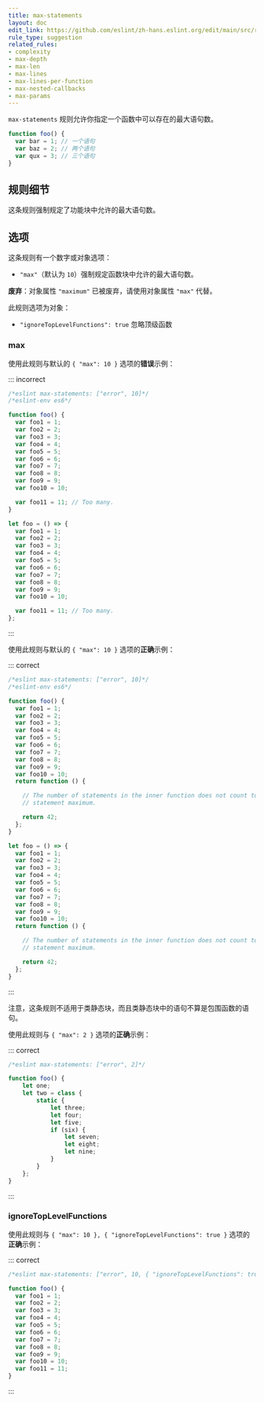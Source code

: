 ```yaml
---
title: max-statements
layout: doc
edit_link: https://github.com/eslint/zh-hans.eslint.org/edit/main/src/rules/max-statements.md
rule_type: suggestion
related_rules:
- complexity
- max-depth
- max-len
- max-lines
- max-lines-per-function
- max-nested-callbacks
- max-params
---
```


`max-statements` 规则允许你指定一个函数中可以存在的最大语句数。

```js
function foo() {
  var bar = 1; // 一个语句
  var baz = 2; // 两个语句
  var qux = 3; // 三个语句
}
```

## 规则细节

这条规则强制规定了功能块中允许的最大语句数。

## 选项

这条规则有一个数字或对象选项：

* `"max"`（默认为 `10`）强制规定函数块中允许的最大语句数。

**废弃**：对象属性 `"maximum"` 已被废弃，请使用对象属性 `"max"` 代替。

此规则选项为对象：

* `"ignoreTopLevelFunctions": true` 忽略顶级函数

### max

使用此规则与默认的 `{ "max": 10 }` 选项的**错误**示例：

::: incorrect

```js
/*eslint max-statements: ["error", 10]*/
/*eslint-env es6*/

function foo() {
  var foo1 = 1;
  var foo2 = 2;
  var foo3 = 3;
  var foo4 = 4;
  var foo5 = 5;
  var foo6 = 6;
  var foo7 = 7;
  var foo8 = 8;
  var foo9 = 9;
  var foo10 = 10;

  var foo11 = 11; // Too many.
}

let foo = () => {
  var foo1 = 1;
  var foo2 = 2;
  var foo3 = 3;
  var foo4 = 4;
  var foo5 = 5;
  var foo6 = 6;
  var foo7 = 7;
  var foo8 = 8;
  var foo9 = 9;
  var foo10 = 10;

  var foo11 = 11; // Too many.
};
```

:::

使用此规则与默认的 `{ "max": 10 }` 选项的**正确**示例：

::: correct

```js
/*eslint max-statements: ["error", 10]*/
/*eslint-env es6*/

function foo() {
  var foo1 = 1;
  var foo2 = 2;
  var foo3 = 3;
  var foo4 = 4;
  var foo5 = 5;
  var foo6 = 6;
  var foo7 = 7;
  var foo8 = 8;
  var foo9 = 9;
  var foo10 = 10;
  return function () {

    // The number of statements in the inner function does not count toward the
    // statement maximum.

    return 42;
  };
}

let foo = () => {
  var foo1 = 1;
  var foo2 = 2;
  var foo3 = 3;
  var foo4 = 4;
  var foo5 = 5;
  var foo6 = 6;
  var foo7 = 7;
  var foo8 = 8;
  var foo9 = 9;
  var foo10 = 10;
  return function () {

    // The number of statements in the inner function does not count toward the
    // statement maximum.

    return 42;
  };
}
```

:::

注意，这条规则不适用于类静态块，而且类静态块中的语句不算是包围函数的语句。

使用此规则与 `{ "max": 2 }` 选项的**正确**示例：

::: correct

```js
/*eslint max-statements: ["error", 2]*/

function foo() {
    let one;
    let two = class {
        static {
            let three;
            let four;
            let five;
            if (six) {
                let seven;
                let eight;
                let nine;
            }
        }
    };
}
```

:::

### ignoreTopLevelFunctions

使用此规则与 `{ "max": 10 }, { "ignoreTopLevelFunctions": true }` 选项的**正确**示例：

::: correct

```js
/*eslint max-statements: ["error", 10, { "ignoreTopLevelFunctions": true }]*/

function foo() {
  var foo1 = 1;
  var foo2 = 2;
  var foo3 = 3;
  var foo4 = 4;
  var foo5 = 5;
  var foo6 = 6;
  var foo7 = 7;
  var foo8 = 8;
  var foo9 = 9;
  var foo10 = 10;
  var foo11 = 11;
}
```

:::
